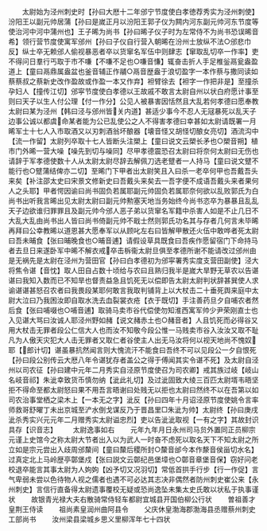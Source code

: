 <!-- { "loadSidebar": true } -->
　　太尉始为泾州刺史时【孙曰大厯十二年邠宁节度使白孝徳荐秀实为泾州刺使】汾阳王以副元帅居蒲【孙曰是嵗正月以汾阳王郭子仪为闗内河东副元帅河东节度等使治河中河中蒲州也】王子晞为尚书【孙曰晞子仪子时为左常侍不为尚书恐误晞音希】领行营节度使寓军邠州【孙曰子仪自行营入朝晞在汾州士放纵不法○邠悲巾反】纵士卒无赖邠人偷视暴恶者卒以货窜名军伍中则肆志【窜取乱切卒一作率】吏不得问日羣行丐取于市不嗛【不嗛不足也○嗛音慊】辄奋击折人手足椎釡鬲瓮盎盈道上【童曰鬲鼎属盎盆也釜音辅正作鬴○鬲音歴盎于浪切盈字一本作蔡与撒同读如蔡蔡叔之蔡新史改作盈故或作盈一本又作弃】袒臂徐去【袒字一作把非是】至撞杀孕妇人【撞传江切】邠寜节度使白孝德以王故戚不敢言太尉自州以状白府愿计事至则曰天子以生人付公理【付一作分】公见人被暴害因恬然且大乱若何孝德曰愿奉教太尉曰某为泾州【韩曰泾与邠州皆关内道】甚适少事今不忍人无冦暴死以乱天子边事公诚以都虞命某者能为公已乱使公之人不得害孝德曰幸甚如太尉请既署一月晞军士十七人入市取酒又以刃刺酒翁坏酿器【壊音怪又胡怪切酿女亮切】酒流沟中【流一作留】太尉列卒取十七人皆断头注槊上【童曰说文云槊长矛也○槊音朔】植市门外晞一营大噪【噪先到切与噪同】尽甲孝德震恐召太尉曰将奈何太尉曰无伤也请辞于军孝德使数十人从太尉太尉尽辞去解佩刀选老躄者一人持马【童曰说文躄不能行也○躄蒲结俾亦二切】至晞门下甲者出太尉笑且入曰杀一老卒何甲也吾戴吾头来矣【补注邵太史曰宋景文修新史曰吾戴头来矣去一吾字便不成语吾戴头来者果何人之头耶】甲者愕因谕曰尚书固负若属耶副元帅固负若属耶奈何欲以乱败郭氏为白尚书出听我言晞出见太尉太尉曰副元帅勲塞天地当务始终今尚书恣卒为暴暴且乱乱天子边欲谁归罪罪且及副元帅今邠人恶子弟以货窜名军籍中杀害人如是不止几日不大乱大乱由尚书出人皆曰尚书倚副元帅不戢士然则郭氏功名其与存者几何言未毕晞再拜曰公幸教晞以道恩甚大愿奉军以从顾叱左右曰皆解甲散还火伍中敢哗者死太尉曰吾未晡食【张曰晡晚食也○晡音逋】请假设草具既食曰吾疾作愿留宿门下命持马者去旦日来遂卧军中晞不解衣戒卒击柝衞太尉旦俱至孝德所谢不能请改过邠州由是无祸先是太尉在泾州为营田官【孙曰白孝德初为邠寜署秀实度支营田副使】泾大将焦令谌【音忱】取人田自占数十顷给与农曰且熟归我半是嵗大旱野无草农以告谌谌曰我知入数而已不知旱也督责益急且饥死无以偿即告太尉太尉判状辞甚巽使人求谕谌谌甚怒召农者曰我畏段某耶何敢言我取判铺背上以大杖击二十垂死舆来庭中太尉大泣曰乃我困汝即自取水洗去血裂裳衣疮【衣于既切】手注善药旦夕自哺农者然后食【张曰哺啜也○哺音逋】取骑马卖市谷代偿使勿知淮西寓军帅少尹荣刚直士也入见谌大骂曰汝诚人耶泾州野如赭【说文赭赤土也○赭音者】人且饥死而必得谷又用大杖击无罪者段公仁信大人也而汝不知敬今段公惟一马贱卖市谷入汝汝又取不耻凡为人傲天灾犯大人击无罪者又取仁者谷使主人出无马汝将何以视天地尚不愧奴耶【郎计切】谌虽暴抗然闻言则大愧流汗不能食曰吾终不可以见段公一夕自恨死【孙曰段公别传云大厯八年令谌犹存者盖公之得于傅闻其实令谌不死】及太尉自泾州以司农征【孙曰建中元年二月秀实自泾原节度使召为司农卿】戒其族过岐【岐山名岐音祁】朱泚幸致货币慎勿纳【泚此礼切】及过泚固致大绫三百匹太尉壻韦晤坚拒不得命至都太尉怒曰果不用吾言晤谢曰处贱无以拒也太尉曰然终不以在吾第以如司农治事堂栖之梁木上【一本无之字】泚反【孙曰四年十月诏泾原节度使姚令言率师救哥舒曜丁未出京城至浐水倒戈谋反乃于晋昌里□朱泚为帅】太尉终【孙曰庚戌泚杀秀实兴元元年二月赠秀实太尉谥忠烈】吏以告泚泚取视【一有之字】其故封识具存【识音志】
　　太尉逸事如右
　　元年九年月日永州司马贠外置同正员柳宗元谨上史馆今之称太尉大节者出入以为武人一时奋不虑死以取名天下不知太尉之所立如是宗元尝出入歧周邠斄间【童曰斄后稷所封○斄音邰今本作漦音侯甾切水名】过真定北上马岭歴亭鄣堡戍【张曰説文云鄣纪邑堡墇也○鄣音章堡音保】窃好问老校退卒能言其事太尉为人姁姁【凶予切又况羽切】常低首拱手行步【行一作促】言气卑弱未尝以色待物人视之儒者也遇不可必达其志决非偶然者防州刺史崔公来【永州刺史】言信行直备得太尉遗事覆校无疑或恐尚逸坠未集太史氏敢以状私于执事谨状
　　故银青光禄大夫右散骑常侍轻车都尉宜城县开国伯柳公行状
　　曽祖善才皇荆王侍读
　　祖尚素皇润州曲阿县令
　　父庆休皇渤海郡渤海县丞赠蔡州刺史工部尚书
　　汝州梁县梁城乡思义里柳浑年七十四状
